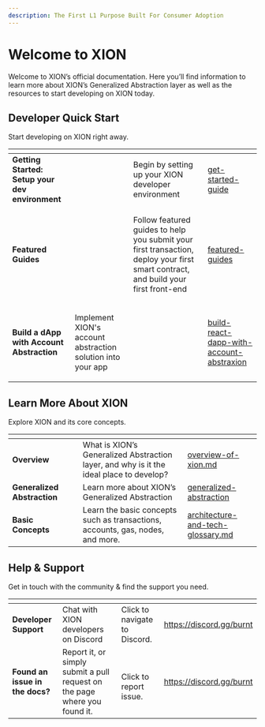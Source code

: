 ```yaml
---
description: The First L1 Purpose Built For Consumer Adoption
---
```


# Welcome to XION

Welcome to XION’s official documentation. Here you’ll find information to learn more about XION’s Generalized Abstraction layer as well as the resources to start developing on XION today.



## Developer Quick Start

Start developing on XION right away.

<table data-view="cards"><thead><tr><th></th><th></th><th></th><th data-hidden data-card-target data-type="content-ref"></th></tr></thead><tbody><tr><td><strong>Getting Started: Setup your dev environment</strong></td><td></td><td>Begin by setting up your XION developer environment</td><td><a href="develop/get-started-guide/">get-started-guide</a></td></tr><tr><td><strong>Featured Guides</strong></td><td><br></td><td><p>Follow featured guides to help you submit your first transaction, deploy your first smart contract, and build your first front-end</p><p></p><p></p></td><td><a href="develop/featured-guides/">featured-guides</a></td></tr><tr><td><strong>Build a dApp with Account Abstraction</strong></td><td><p></p><p>Implement XION's account abstraction solution into your app</p></td><td></td><td><a href="develop/featured-guides/build-react-dapp-with-account-abstraxion/">build-react-dapp-with-account-abstraxion</a></td></tr></tbody></table>

##

## Learn More About XION

Explore XION and its core concepts.

<table data-view="cards"><thead><tr><th></th><th></th><th></th><th data-hidden data-card-target data-type="content-ref"></th></tr></thead><tbody><tr><td><strong>Overview</strong></td><td></td><td>What is XION’s Generalized Abstraction layer, and why is it the ideal place to develop?<br></td><td><a href="learn/learn-about-xion/overview-of-xion.md">overview-of-xion.md</a></td></tr><tr><td><strong>Generalized Abstraction</strong></td><td></td><td>Learn more about XION’s Generalized Abstraction</td><td><a href="learn/learn-about-xion/generalized-abstraction/">generalized-abstraction</a></td></tr><tr><td><strong>Basic Concepts</strong></td><td></td><td>Learn the basic concepts such as transactions, accounts, gas, nodes, and more.</td><td><a href="learn/learn-about-xion/architecture-and-tech-glossary.md">architecture-and-tech-glossary.md</a></td></tr></tbody></table>



## Help & Support

Get in touch with the community & find the support you need.

<table data-view="cards"><thead><tr><th></th><th></th><th></th><th data-hidden data-card-target data-type="content-ref"></th></tr></thead><tbody><tr><td><strong>Developer Support</strong></td><td>Chat with XION developers on Discord<br></td><td>Click to navigate to Discord.</td><td><a href="https://discord.gg/burnt">https://discord.gg/burnt</a></td></tr><tr><td><strong>Found an issue in the docs?</strong></td><td>Report it, or simply submit a pull request on the page where you found it.</td><td><br>Click to report issue.</td><td><a href="https://discord.gg/burnt">https://discord.gg/burnt</a></td></tr></tbody></table>
